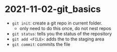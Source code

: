 # 2021-11-02-git_basics

- `git init`: create a git repo in current folder.
   - only need to do this once, do not nest repos
- `git status`: tells you the status of the repository
- `git add <FILE>`: adds the <FILE> to the staging area 
- `git commit`: commits the file
